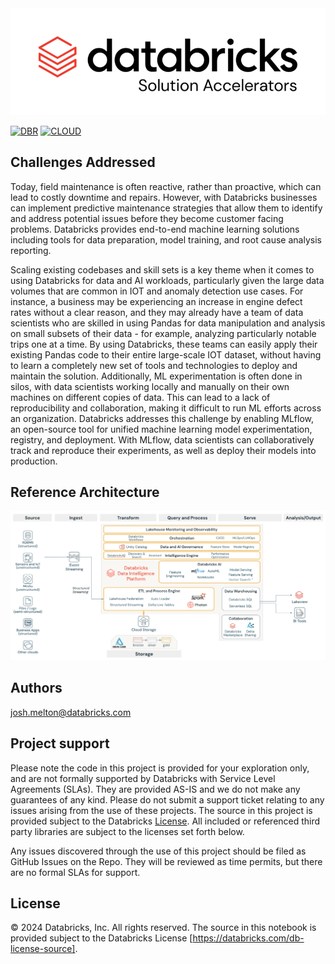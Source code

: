<img src=https://raw.githubusercontent.com/databricks-industry-solutions/.github/main/profile/solacc_logo.png width="600px">

[![DBR](https://img.shields.io/badge/DBR-14.3ML-red?logo=databricks&style=for-the-badge)](https://docs.databricks.com/release-notes/runtime/14.3lts-ml.html)
[![CLOUD](https://img.shields.io/badge/CLOUD-ALL-blue?logo=googlecloud&style=for-the-badge)](https://databricks.com/try-databricks)

## Challenges Addressed
Today, field maintenance is often reactive, rather than proactive, which can lead to costly downtime and repairs. However, with Databricks businesses can implement predictive maintenance strategies that allow them to identify and address potential issues before they become customer facing problems. Databricks provides end-to-end machine learning solutions including tools for data preparation, model training, and root cause analysis reporting. 

Scaling existing codebases and skill sets is a key theme when it comes to using Databricks for data and AI workloads, particularly given the large data volumes that are common in IOT and anomaly detection use cases. For instance, a business may be experiencing an increase in engine defect rates without a clear reason, and they may already have a team of data scientists who are skilled in using Pandas for data manipulation and analysis on small subsets of their data - for example, analyzing particularly notable trips one at a time. By using Databricks, these teams can easily apply their existing Pandas code to their entire large-scale IOT dataset, without having to learn a completely new set of tools and technologies to deploy and maintain the solution. Additionally, ML experimentation is often done in silos, with data scientists working locally and manually on their own machines on different copies of data. This can lead to a lack of reproducibility and collaboration, making it difficult to run ML efforts across an organization. Databricks addresses this challenge by enabling MLflow, an open-source tool for unified machine learning model experimentation, registry, and deployment. With MLflow, data scientists can collaboratively track and reproduce their experiments, as well as deploy their models into production.

## Reference Architecture
<img src='https://raw.githubusercontent.com/databricks-industry-solutions/iot_distributed_ml/master/images/reference_arch.png?raw=true' width=800>

## Authors
josh.melton@databricks.com

## Project support 

Please note the code in this project is provided for your exploration only, and are not formally supported by Databricks with Service Level Agreements (SLAs). They are provided AS-IS and we do not make any guarantees of any kind. Please do not submit a support ticket relating to any issues arising from the use of these projects. The source in this project is provided subject to the Databricks [License](./LICENSE.md). All included or referenced third party libraries are subject to the licenses set forth below.

Any issues discovered through the use of this project should be filed as GitHub Issues on the Repo. They will be reviewed as time permits, but there are no formal SLAs for support. 

## License

&copy; 2024 Databricks, Inc. All rights reserved. The source in this notebook is provided subject to the Databricks License [https://databricks.com/db-license-source].
